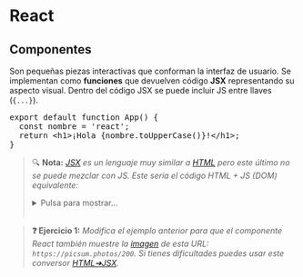 # React
## Componentes

Son pequeñas piezas interactivas que conforman la interfaz de usuario. Se implementan como **funciones** que devuelven código **JSX** representando su aspecto visual. Dentro del código JSX se puede incluir JS entre llaves (`{...}`).

<div class="sandpack" data-height="175px" data-width="60"><pre data-file="App.js">
export default function App() { 
  const nombre = 'react';
  return &lt;h1>¡Hola {nombre.toUpperCase()}!&lt;/h1>;
}
</pre></div>

> 🔍 **Nota:** _[JSX](https://en.wikipedia.org/wiki/JSX_(JavaScript)) es un lenguaje muy similar a [HTML](https://developer.mozilla.org/en-US/docs/Web/HTML/Element) pero este último no se puede mezclar con JS. Este sería el código HTML + JS (DOM) equivalente:_
> <details><summary>Pulsa para mostrar...</summary>
> <div class="sandpack" data-template="vanilla" data-width="55" data-height="200px"><pre data-file="index.js">
> const nombre = 'React';
> const h1 = document.createElement('h1');
> h1.textContent = 
>   `¡Hola ${nombre.toUpperCase()}!`;
> document.getElementById('root').appendChild(h1);
> </pre><pre data-file="index.html">
> &lt;!DOCTYPE html>
> &lt;html>
> &lt;body>
>   &lt;div id="root">&lt;/div>
>   &lt;script src="index.js">&lt;/script>
> &lt;/body>
> &lt;/html>
> </pre></div></details><br/>

> **❓ Ejercicio 1:** _Modifica el ejemplo anterior para que el componente React también muestre la [imagen](https://developer.mozilla.org/en-US/docs/Web/HTML/Element/img) de esta URL: `https://picsum.photos/200`. Si tienes dificultades puedes usar este conversor [HTML➜JSX](https://transform.tools/html-to-jsx)._


